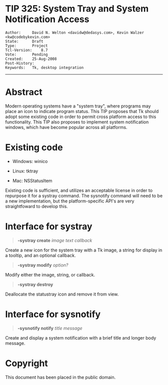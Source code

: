 # TIP 325: System Tray and System Notification Access
	Author:		David N. Welton <davidw@dedasys.com>, Kevin Walzer <kw@codebykevin.com>
	State:		Draft
	Type:		Project
	Tcl-Version:	8.7
	Vote:		Pending
	Created:	25-Aug-2008
	Post-History:	
	Keywords:	Tk, desktop integration
-----

# Abstract

Modern operating systems have a "system tray", where programs may place an
icon to indicate program status. This TIP proposes that Tk should adopt some
existing code in order to permit cross platform access to this functionality. 
This TIP also proposes to implement system notification windows, which have become 
popular across all platforms.

# Existing code

 * Windows: winico

 * Linux: tktray

 * Mac: NSStatusItem

Existing code is sufficient, and utilizes an acceptable license in order to
repurpose it for a systray command. The sysnotify command will need to be a new implementation,
but the platform-specific API's are very straightfoward to develop this. 

# Interface for systray

 > **-systray create** _image_ _text_ _callback_

Create a new icon for the system tray with a Tk image, a string for display in a tooltip, and an optional callback. 

> **-systray modify** _option?_ 

Modify either the image, string, or callback.

> **-systray destroy** 

Deallocate the statustray icon and remove it from view.

# Interface for sysnotify

> **-sysnotify notify** _title_ _message_ 

Create and display a system notification with a brief title and longer body message.

# Copyright

This document has been placed in the public domain.

